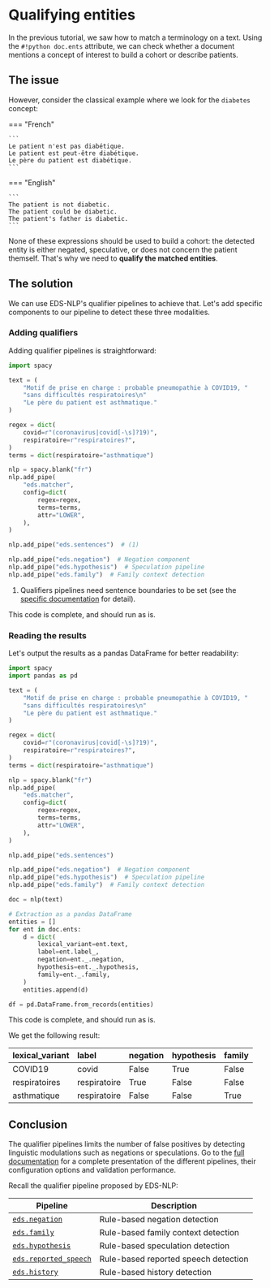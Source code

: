 # Qualifying entities

In the previous tutorial, we saw how to match a terminology on a text. Using the `#!python doc.ents` attribute, we can check whether a document mentions a concept of interest to build a cohort or describe patients.

## The issue

However, consider the classical example where we look for the `diabetes` concept:

=== "French"

    ```
    Le patient n'est pas diabétique.
    Le patient est peut-être diabétique.
    Le père du patient est diabétique.
    ```

=== "English"

    ```
    The patient is not diabetic.
    The patient could be diabetic.
    The patient's father is diabetic.
    ```

None of these expressions should be used to build a cohort: the detected entity is either negated, speculative, or does not concern the patient themself. That's why we need to **qualify the matched entities**.

## The solution

We can use EDS-NLP's qualifier pipelines to achieve that. Let's add specific components to our pipeline to detect these three modalities.

### Adding qualifiers

Adding qualifier pipelines is straightforward:

```python hl_lines="25-29"
import spacy

text = (
    "Motif de prise en charge : probable pneumopathie à COVID19, "
    "sans difficultés respiratoires\n"
    "Le père du patient est asthmatique."
)

regex = dict(
    covid=r"(coronavirus|covid[-\s]?19)",
    respiratoire=r"respiratoires?",
)
terms = dict(respiratoire="asthmatique")

nlp = spacy.blank("fr")
nlp.add_pipe(
    "eds.matcher",
    config=dict(
        regex=regex,
        terms=terms,
        attr="LOWER",
    ),
)

nlp.add_pipe("eds.sentences")  # (1)

nlp.add_pipe("eds.negation")  # Negation component
nlp.add_pipe("eds.hypothesis")  # Speculation pipeline
nlp.add_pipe("eds.family")  # Family context detection
```

1. Qualifiers pipelines need sentence boundaries to be set (see the [specific documentation](../../pipelines/qualifiers/index.md) for detail).

This code is complete, and should run as is.

### Reading the results

Let's output the results as a pandas DataFrame for better readability:

```python hl_lines="2 34-48"
import spacy
import pandas as pd

text = (
    "Motif de prise en charge : probable pneumopathie à COVID19, "
    "sans difficultés respiratoires\n"
    "Le père du patient est asthmatique."
)

regex = dict(
    covid=r"(coronavirus|covid[-\s]?19)",
    respiratoire=r"respiratoires?",
)
terms = dict(respiratoire="asthmatique")

nlp = spacy.blank("fr")
nlp.add_pipe(
    "eds.matcher",
    config=dict(
        regex=regex,
        terms=terms,
        attr="LOWER",
    ),
)

nlp.add_pipe("eds.sentences")

nlp.add_pipe("eds.negation")  # Negation component
nlp.add_pipe("eds.hypothesis")  # Speculation pipeline
nlp.add_pipe("eds.family")  # Family context detection

doc = nlp(text)

# Extraction as a pandas DataFrame
entities = []
for ent in doc.ents:
    d = dict(
        lexical_variant=ent.text,
        label=ent.label_,
        negation=ent._.negation,
        hypothesis=ent._.hypothesis,
        family=ent._.family,
    )
    entities.append(d)

df = pd.DataFrame.from_records(entities)
```

This code is complete, and should run as is.

We get the following result:

| lexical_variant | label        | negation | hypothesis | family |
| :-------------- | :----------- | -------- | ---------- | ------ |
| COVID19         | covid        | False    | True       | False  |
| respiratoires   | respiratoire | True     | False      | False  |
| asthmatique     | respiratoire | False    | False      | True   |

## Conclusion

The qualifier pipelines limits the number of false positives by detecting linguistic modulations such as negations or speculations.
Go to the [full documentation](../../pipelines/qualifiers/index.md) for a complete presentation of the different pipelines,
their configuration options and validation performance.

Recall the qualifier pipeline proposed by EDS-NLP:

| Pipeline                                                               | Description                          |
| ---------------------------------------------------------------------- | ------------------------------------ |
| [`eds.negation`](../../pipelines/qualifiers/negation.md)               | Rule-based negation detection        |
| [`eds.family`](../../pipelines/qualifiers/family.md)                   | Rule-based family context detection  |
| [`eds.hypothesis`](../../pipelines/qualifiers/hypothesis.md)           | Rule-based speculation detection     |
| [`eds.reported_speech`](../../pipelines/qualifiers/reported-speech.md) | Rule-based reported speech detection |
| [`eds.history`](../../pipelines/qualifiers/history.md)                 | Rule-based history detection         |
